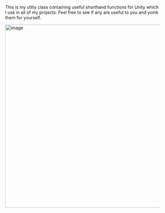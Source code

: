 This is my utiliy class containing useful shorthand functions for Unity which I use in all of my projects.
Feel free to see if any are useful to you and yoink them for yourself.

<img width="593" alt="image" src="https://github.com/user-attachments/assets/8cd7af40-71e0-49f6-9cb8-d00c55cadf52">
